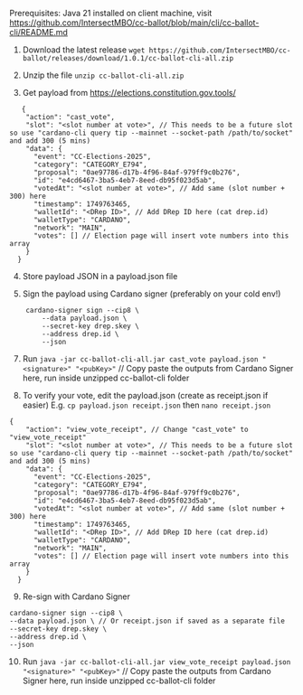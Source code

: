 Prerequisites: Java 21 installed on client machine, visit https://github.com/IntersectMBO/cc-ballot/blob/main/cli/cc-ballot-cli/README.md

1. Download the latest release `wget https://github.com/IntersectMBO/cc-ballot/releases/download/1.0.1/cc-ballot-cli-all.zip`

2. Unzip the file `unzip cc-ballot-cli-all.zip`

3. Get payload from https://elections.constitution.gov.tools/
```
   {
    "action": "cast_vote",
    "slot": "<slot number at vote>", // This needs to be a future slot so use "cardano-cli query tip --mainnet --socket-path /path/to/socket" and add 300 (5 mins)
    "data": {
      "event": "CC-Elections-2025",
      "category": "CATEGORY_E794",
      "proposal": "0ae97786-d17b-4f96-84af-979ff9c0b276",
      "id": "e4cd6467-3ba5-4eb7-8eed-db95f023d5ab",
      "votedAt": "<slot number at vote>", // Add same (slot number + 300) here
      "timestamp": 1749763465,
      "walletId": "<DRep ID>", // Add DRep ID here (cat drep.id)
      "walletType": "CARDANO",
      "network": "MAIN",
      "votes": [] // Election page will insert vote numbers into this array
    }
  }
```

4. Store payload JSON in a payload.json file

5. Sign the payload using Cardano signer (preferably on your cold env!)
```
    cardano-signer sign --cip8 \
        --data payload.json \
        --secret-key drep.skey \
        --address drep.id \
        --json
```
7. Run `java -jar cc-ballot-cli-all.jar cast_vote payload.json "<signature>" "<pubKey>"` // Copy paste the outputs from Cardano Signer here, run inside unzipped cc-ballot-cli folder

8. To verify your vote, edit the payload.json (create as receipt.json if easier) E.g. `cp payload.json receipt.json` then `nano receipt.json`
```
{
    "action": "view_vote_receipt", // Change "cast_vote" to "view_vote_receipt"
    "slot": "<slot number at vote>", // This needs to be a future slot so use "cardano-cli query tip --mainnet --socket-path /path/to/socket" and add 300 (5 mins)
    "data": {
      "event": "CC-Elections-2025",
      "category": "CATEGORY_E794",
      "proposal": "0ae97786-d17b-4f96-84af-979ff9c0b276",
      "id": "e4cd6467-3ba5-4eb7-8eed-db95f023d5ab",
      "votedAt": "<slot number at vote>", // Add same (slot number + 300) here
      "timestamp": 1749763465,
      "walletId": "<DRep ID>", // Add DRep ID here (cat drep.id)
      "walletType": "CARDANO",
      "network": "MAIN",
      "votes": [] // Election page will insert vote numbers into this array
    }
  }
```

9. Re-sign with Cardano Signer
 ```
cardano-signer sign --cip8 \
--data payload.json \ // Or receipt.json if saved as a separate file
--secret-key drep.skey \
--address drep.id \
--json
```

10. Run `java -jar cc-ballot-cli-all.jar view_vote_receipt payload.json "<signature>" "<pubKey>"` // Copy paste the outputs from Cardano Signer here, run inside unzipped cc-ballot-cli folder

